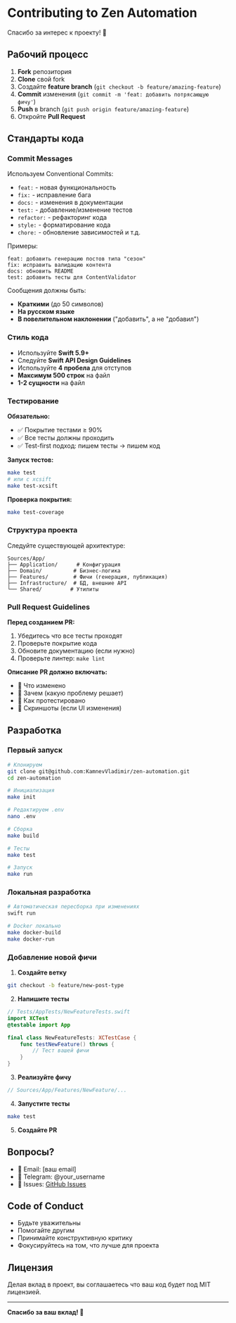 # Contributing to Zen Automation

Спасибо за интерес к проекту! 🎉

## Рабочий процесс

1. **Fork** репозитория
2. **Clone** свой fork
3. Создайте **feature branch** (`git checkout -b feature/amazing-feature`)
4. **Commit** изменения (`git commit -m 'feat: добавить потрясающую фичу'`)
5. **Push** в branch (`git push origin feature/amazing-feature`)
6. Откройте **Pull Request**

## Стандарты кода

### Commit Messages

Используем Conventional Commits:

- `feat:` - новая функциональность
- `fix:` - исправление бага
- `docs:` - изменения в документации
- `test:` - добавление/изменение тестов
- `refactor:` - рефакторинг кода
- `style:` - форматирование кода
- `chore:` - обновление зависимостей и т.д.

Примеры:
```
feat: добавить генерацию постов типа "сезон"
fix: исправить валидацию контента
docs: обновить README
test: добавить тесты для ContentValidator
```

Сообщения должны быть:
- **Краткими** (до 50 символов)
- **На русском языке**
- **В повелительном наклонении** ("добавить", а не "добавил")

### Стиль кода

- Используйте **Swift 5.9+**
- Следуйте **Swift API Design Guidelines**
- Используйте **4 пробела** для отступов
- **Максимум 500 строк** на файл
- **1-2 сущности** на файл

### Тестирование

**Обязательно:**
- ✅ Покрытие тестами ≥ 90%
- ✅ Все тесты должны проходить
- ✅ Test-first подход: пишем тесты → пишем код

**Запуск тестов:**
```bash
make test
# или с xcsift
make test-xcsift
```

**Проверка покрытия:**
```bash
make test-coverage
```

### Структура проекта

Следуйте существующей архитектуре:

```
Sources/App/
├── Application/      # Конфигурация
├── Domain/          # Бизнес-логика
├── Features/        # Фичи (генерация, публикация)
├── Infrastructure/  # БД, внешние API
└── Shared/         # Утилиты
```

### Pull Request Guidelines

**Перед созданием PR:**

1. Убедитесь что все тесты проходят
2. Проверьте покрытие кода
3. Обновите документацию (если нужно)
4. Проверьте линтер: `make lint`

**Описание PR должно включать:**

- 📝 Что изменено
- 🎯 Зачем (какую проблему решает)
- 🧪 Как протестировано
- 📸 Скриншоты (если UI изменения)

## Разработка

### Первый запуск

```bash
# Клонируем
git clone git@github.com:KamnevVladimir/zen-automation.git
cd zen-automation

# Инициализация
make init

# Редактируем .env
nano .env

# Сборка
make build

# Тесты
make test

# Запуск
make run
```

### Локальная разработка

```bash
# Автоматическая пересборка при изменениях
swift run

# Docker локально
make docker-build
make docker-run
```

### Добавление новой фичи

1. **Создайте ветку**
```bash
git checkout -b feature/new-post-type
```

2. **Напишите тесты**
```swift
// Tests/AppTests/NewFeatureTests.swift
import XCTest
@testable import App

final class NewFeatureTests: XCTestCase {
    func testNewFeature() throws {
        // Тест вашей фичи
    }
}
```

3. **Реализуйте фичу**
```swift
// Sources/App/Features/NewFeature/...
```

4. **Запустите тесты**
```bash
make test
```

5. **Создайте PR**

## Вопросы?

- 📧 Email: [ваш email]
- 💬 Telegram: @your_username
- 🐛 Issues: [GitHub Issues](https://github.com/KamnevVladimir/zen-automation/issues)

## Code of Conduct

- Будьте уважительны
- Помогайте другим
- Принимайте конструктивную критику
- Фокусируйтесь на том, что лучше для проекта

## Лицензия

Делая вклад в проект, вы соглашаетесь что ваш код будет под MIT лицензией.

---

**Спасибо за ваш вклад! 🙏**

